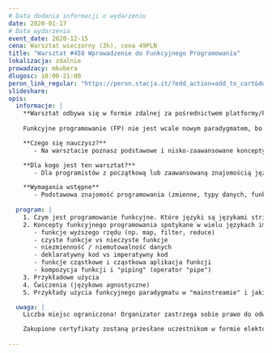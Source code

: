 ```yaml
---
# Data dodania informacji o wydarzeniu
date: 2020-01-17
# Data wydarzenia
event_date: 2020-12-15
cena: Warsztat wieczorny (3h), cena 49PLN
title: "Warsztat #458 Wprowadzenie do Funkcyjnego Programowania"
lokalizacja: zdalnie
prowadzacy: mkubera
dlugosc: 18:00-21:00
peron_link_regular: "https://peron.stacja.it/?edd_action=add_to_cart&download_id=4779&edd_options[price_id]=1"
slideshare:
opis:
  informacje: |
    **Warsztat odbywa się w formie zdalnej za pośrednictwem platformy/komunikatora online, z wykorzystaniem dźwięku, obrazu z kamery, udostępniania ekranu komputera prowadzącego i uczestników.** 
    
    Funkcyjne programowanie (FP) nie jest wcale nowym paradygmatem, bo siega aż lat 60-tych (a więc jest starsze niż programowanie obiektowe (OOP)), ale historycznie zostało nieco zapomniane, natomiast dziś znów zyskuje na popularności. I słusznie, albowiem pozwala pisać bardziej zwięzły deklaratywny kod (wyrażający "co" komputer ma wykonać, a nie "jak"), który jest łatwiejszy w testowaniu, a trudniej w nim o błędy. Używając FP piszemy programy, które składają się jedynie z funkcji, i to w często takich, które są "czyste" (jeśli damy im ten sam argument, to zwrócą tę samą wartość, i nigdy nie zmienią niczego innego w programie). Czyste funkcje są łatwiejsze w testowaniu (zwłaszcza jednostkowym), a zbudowane z nich programy mają mniej bugów. Nowoczesne aplikacje pisane w językach imperatywnych coraz częściej sięgają po funkcyjny paradygmat mieszając go z OOP. Techniki, które poznasz na tym warsztacie wprowadzą Cię w świat programowania funkcyjnego i pozwolą Ci stać się bardziej wszechstronnym programistą. Przy odrobinie otwartości na inny styl kodowania (deklaratywny) nauczysz się pisać kod, który jest bardziej zwięzły i łatwiejszy dla Ciebie i innych do czytania i utrzymywania. Zachęcam do uczestnictwa zwłaszcza tych, którzy jeszcze nie zetknęli się z FP lub mieli problemy ze zrozumieniem jakie niesie ze sobą korzyści! Warsztat jest językowo i środowiskowo agnostyczny, wobec czego nadaje się dla programistów różnych języków, zarówno front, jak i backendowych.

    **Czego się nauczysz?**
       - Na warsztacie poznasz podstawowe i nisko-zaawansowane koncepty paradygmatu funkcyjnego programowania, które można wykorzystać w rozmaitych językach imperatywnych, takich jak Java, C#, Python, Ruby, PHP, JavaScript / NodeJS, Go, Swift i innych. Poznasz użyteczność paradygmatu i jaką wartość niesie w sensie pisania aplikacji, które są łatwiejsze w testowaniu i utrzymaniu.

    **Dla kogo jest ten warsztat?**
       - Dla programistów z początkową lub zaawansowaną znajomością języków imperatywnych, którzy chcą poszerzyć swój zestaw narzędzi programistycznych o paradygmat funkcyjny. 

    **Wymagania wstępne**
       - Podstawowa znajomość programowania (zmienne, typy danych, funkcje, pętle, if-else, etc.)
       
  program: |
    1. Czym jest programowanie funkcyjne. Które języki są językami stricte funkcyjnymi, a które jedynie używają funkcyjnego paradygmatu.
    2. Koncepty funkcyjnego programowania spotykane w wielu językach imperatywnych, m.in.:
       - funkcje wyższego rzędu (np. map, filter, reduce)
       - czyste funkcje vs nieczyste funkcje
       - niezmienność / niemutowalność danych
       - deklaratywny kod vs imperatywny kod
       - funkcje cząstkowe i cząstkowa aplikacja funkcji
       - kompozycja funkcji i "piping" (operator "pipe")
    3. Przykładowe użycia
    4. Ćwiczenia (językowo agnostyczne)
    5. Przykłady użycia funkcyjnego paradygmatu w "mainstreamie" i jakie są możliwe "przejścia" pomiędzy językami (np. z Ruby do Elixir, z C# do F#, z Javy do Scali)

  uwaga: |
    Liczba miejsc ograniczona! Organizator zastrzega sobie prawo do odwołania wydarzenia w przypadku niezgłoszenia się minimalnej liczby uczestników.

    Zakupione certyfikaty zostaną przesłane uczestnikom w formie elektoronicznej po warsztacie. Jeśli chcesz otrzymać zakupiony certyfikat w formie papierowej, zgłoś to mailowo na adres kontakt@stacja.it. 
    
---
```

